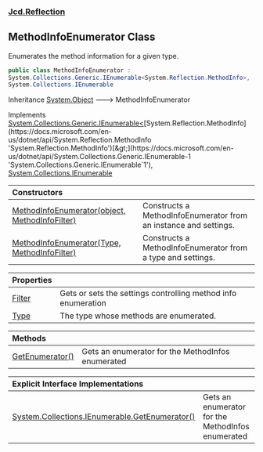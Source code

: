 ### [Jcd.Reflection](Jcd.Reflection.md 'Jcd.Reflection')

## MethodInfoEnumerator Class

Enumerates the method information for a given type.

```csharp
public class MethodInfoEnumerator :
System.Collections.Generic.IEnumerable<System.Reflection.MethodInfo>,
System.Collections.IEnumerable
```

Inheritance [System.Object](https://docs.microsoft.com/en-us/dotnet/api/System.Object 'System.Object') &#129106; MethodInfoEnumerator

Implements [System.Collections.Generic.IEnumerable&lt;](https://docs.microsoft.com/en-us/dotnet/api/System.Collections.Generic.IEnumerable-1 'System.Collections.Generic.IEnumerable`1')[System.Reflection.MethodInfo](https://docs.microsoft.com/en-us/dotnet/api/System.Reflection.MethodInfo 'System.Reflection.MethodInfo')[&gt;](https://docs.microsoft.com/en-us/dotnet/api/System.Collections.Generic.IEnumerable-1 'System.Collections.Generic.IEnumerable`1'), [System.Collections.IEnumerable](https://docs.microsoft.com/en-us/dotnet/api/System.Collections.IEnumerable 'System.Collections.IEnumerable')

| Constructors | |
| :--- | :--- |
| [MethodInfoEnumerator(object, MethodInfoFilter)](MethodInfoEnumerator..ctor.M5/ctS63XqcySAx2JX+QIg.md 'Jcd.Reflection.MethodInfoEnumerator.MethodInfoEnumerator(object, Jcd.Reflection.MethodInfoFilter)') | Constructs a MethodInfoEnumerator from an instance and settings. |
| [MethodInfoEnumerator(Type, MethodInfoFilter)](MethodInfoEnumerator..ctor.DMF5wNE6xMdrUQzWV2h+eQ.md 'Jcd.Reflection.MethodInfoEnumerator.MethodInfoEnumerator(System.Type, Jcd.Reflection.MethodInfoFilter)') | Constructs a MethodInfoEnumerator from a type and settings. |

| Properties | |
| :--- | :--- |
| [Filter](MethodInfoEnumerator.Filter.md 'Jcd.Reflection.MethodInfoEnumerator.Filter') | Gets or sets the settings controlling method info enumeration |
| [Type](MethodInfoEnumerator.Type.md 'Jcd.Reflection.MethodInfoEnumerator.Type') | The type whose methods are enumerated. |

| Methods | |
| :--- | :--- |
| [GetEnumerator()](MethodInfoEnumerator.GetEnumerator().md 'Jcd.Reflection.MethodInfoEnumerator.GetEnumerator()') | Gets an enumerator for the MethodInfos enumerated |

| Explicit Interface Implementations | |
| :--- | :--- |
| [System.Collections.IEnumerable.GetEnumerator()](MethodInfoEnumerator.System.Collections.IEnumerable.GetEnumerator().md 'Jcd.Reflection.MethodInfoEnumerator.System.Collections.IEnumerable.GetEnumerator()') | Gets an enumerator for the MethodInfos enumerated |
